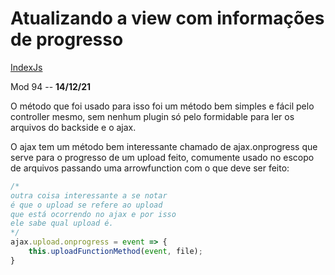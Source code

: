 # Atualizando a view com informações de progresso
[IndexJs](../IndexJs.md)

Mod 94 -- **14/12/21**

O método que foi usado para isso foi um método bem simples e fácil pelo controller mesmo, sem nenhum plugin só pelo formidable para ler os arquivos do backside e o ajax.

O ajax tem um método bem interessante chamado de ajax.onprogress que serve para o progresso de um upload feito, comumente usado no escopo de arquivos passando uma arrowfunction com o que deve ser feito:

~~~js
/* 
outra coisa interessante a se notar
é que o upload se refere ao upload 
que está ocorrendo no ajax e por isso
ele sabe qual upload é.
*/
ajax.upload.onprogress = event => {
    this.uploadFunctionMethod(event, file);
}
~~~
